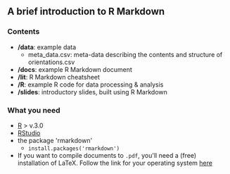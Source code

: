 ## A brief introduction to R Markdown

### Contents

- **/data**: example data
    - meta_data.csv: meta-data describing the contents and structure of orientations.csv
- **/docs**: example R Markdown document
- **/lit**: R Markdown cheatsheet
- **/R**: example R code for data processing & analysis
- **/slides**: introductory slides, built using R Markdown

### What you need

- [R](https://cran.r-project.org) > v.3.0
- [RStudio](https://rstudio.com)
- the package 'rmarkdown'
  - `install.packages('rmarkdown')`
- If you want to compile documents to `.pdf`, you'll need a (free) installation of LaTeX. Follow the link for your operating system [here](https://www.latex-project.org/get/) 